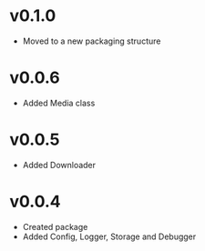 # v0.1.0

- Moved to a new packaging structure

# v0.0.6

- Added Media class

# v0.0.5

- Added Downloader

# v0.0.4

- Created package
- Added Config, Logger, Storage and Debugger